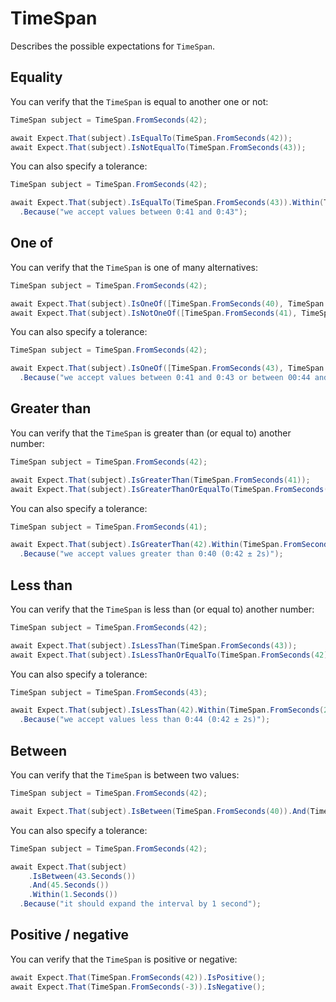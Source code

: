 # TimeSpan

Describes the possible expectations for `TimeSpan`.

## Equality

You can verify that the `TimeSpan` is equal to another one or not:

```csharp
TimeSpan subject = TimeSpan.FromSeconds(42);

await Expect.That(subject).IsEqualTo(TimeSpan.FromSeconds(42));
await Expect.That(subject).IsNotEqualTo(TimeSpan.FromSeconds(43));
```

You can also specify a tolerance:

```csharp
TimeSpan subject = TimeSpan.FromSeconds(42);

await Expect.That(subject).IsEqualTo(TimeSpan.FromSeconds(43)).Within(TimeSpan.FromSeconds(1))
  .Because("we accept values between 0:41 and 0:43");
```

## One of

You can verify that the `TimeSpan` is one of many alternatives:

```csharp
TimeSpan subject = TimeSpan.FromSeconds(42);

await Expect.That(subject).IsOneOf([TimeSpan.FromSeconds(40), TimeSpan.FromSeconds(42)]);
await Expect.That(subject).IsNotOneOf([TimeSpan.FromSeconds(41), TimeSpan.FromSeconds(43)]);
```

You can also specify a tolerance:

```csharp
TimeSpan subject = TimeSpan.FromSeconds(42);

await Expect.That(subject).IsOneOf([TimeSpan.FromSeconds(43), TimeSpan.FromSeconds(45)]).Within(TimeSpan.FromSeconds(1))
  .Because("we accept values between 0:41 and 0:43 or between 00:44 and 00:46");
```

## Greater than

You can verify that the `TimeSpan` is greater than (or equal to) another number:

```csharp
TimeSpan subject = TimeSpan.FromSeconds(42);

await Expect.That(subject).IsGreaterThan(TimeSpan.FromSeconds(41));
await Expect.That(subject).IsGreaterThanOrEqualTo(TimeSpan.FromSeconds(42));
```

You can also specify a tolerance:

```csharp
TimeSpan subject = TimeSpan.FromSeconds(41);

await Expect.That(subject).IsGreaterThan(42).Within(TimeSpan.FromSeconds(2))
  .Because("we accept values greater than 0:40 (0:42 ± 2s)");
```

## Less than

You can verify that the `TimeSpan` is less than (or equal to) another number:

```csharp
TimeSpan subject = TimeSpan.FromSeconds(42);

await Expect.That(subject).IsLessThan(TimeSpan.FromSeconds(43));
await Expect.That(subject).IsLessThanOrEqualTo(TimeSpan.FromSeconds(42));
```

You can also specify a tolerance:

```csharp
TimeSpan subject = TimeSpan.FromSeconds(43);

await Expect.That(subject).IsLessThan(42).Within(TimeSpan.FromSeconds(2))
  .Because("we accept values less than 0:44 (0:42 ± 2s)");
```

## Between

You can verify that the `TimeSpan` is between two values:

```csharp
TimeSpan subject = TimeSpan.FromSeconds(42);

await Expect.That(subject).IsBetween(TimeSpan.FromSeconds(40)).And(TimeSpan.FromSeconds(50));
```

You can also specify a tolerance:

```csharp
TimeSpan subject = TimeSpan.FromSeconds(42);

await Expect.That(subject)
	.IsBetween(43.Seconds())
    .And(45.Seconds())
	.Within(1.Seconds())
  .Because("it should expand the interval by 1 second");
```

## Positive / negative

You can verify that the `TimeSpan` is positive or negative:

```csharp
await Expect.That(TimeSpan.FromSeconds(42)).IsPositive();
await Expect.That(TimeSpan.FromSeconds(-3)).IsNegative();
```
